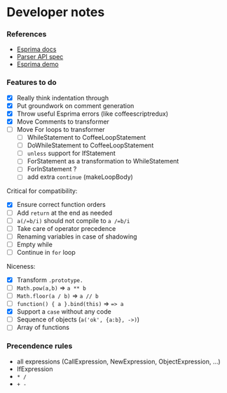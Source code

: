 Developer notes
===============

### References

- [Esprima docs]
- [Parser API spec]
- [Esprima demo]

[Esprima docs]: http://esprima.org/doc/index.html#ast
[Parser API spec]: https://developer.mozilla.org/en-US/docs/Mozilla/Projects/SpiderMonkey/Parser_API
[Esprima demo]: http://esprima.org/demo/parse.html# 

### Features to do

 - [x] Really think indentation through
 - [x] Put groundwork on comment generation
 - [x] Throw useful Esprima errors (like coffeescriptredux)
 - [x] Move Comments to transformer
 - [ ] Move For loops to transformer
   - [ ] WhileStatement to CoffeeLoopStatement
   - [ ] DoWhileStatement to CoffeeLoopStatement
   - [ ] `unless` support for IfStatement
   - [ ] ForStatement as a transformation to WhileStatement
   - [ ] ForInStatement ?
   - [ ] add extra `continue` (makeLoopBody)

Critical for compatibility:

 - [x] Ensure correct function orders
 - [ ] Add `return` at the end as needed
 - [ ] `a(/=b/i)` should not compile to `a /=b/i`
 - [ ] Take care of operator precedence
 - [ ] Renaming variables in case of shadowing
 - [ ] Empty while
 - [ ] Continue in `for` loop

 Niceness:

 - [x] Transform `.prototype.`
 - [ ] `Math.pow(a,b)` => `a ** b`
 - [ ] `Math.floor(a / b)` => `a // b`
 - [ ] `function() { a }.bind(this)` => `=> a`
 - [x] Support a `case` without any code
 - [ ] Sequence of objects (`a('ok', {a:b}, ->)`)
 - [ ] Array of functions

### Precendence rules

 - all expressions (CallExpression, NewExpression, ObjectExpression, ...)
 - IfExpression
 - `* /`
 - `+ -`
